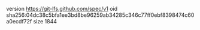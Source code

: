 version https://git-lfs.github.com/spec/v1
oid sha256:04dc38c5bfa1ee3bd8be96259ab34285c346c77ff0ebf8398474c60a0ecdf72f
size 1844

